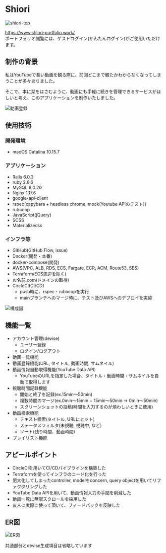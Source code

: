 # Shiori
![shiori-top](https://user-images.githubusercontent.com/18507447/107665175-8c6ec880-6cd0-11eb-917b-8f0ebc78756f.png)

https://www.shiori-portfolio.work/  
ポートフォリオ閲覧には、ゲストログイン(かんたんログイン)がご使用いただけます。
## 制作の背景
私はYouTubeで長い動画を観る際に、前回どこまで観たかわからなくなってしまうことが多々ありました。  

そこで、本に栞をはさむように、動画にも手軽に続きを管理できるサービスがほしいと考え、このアプリケーションを制作いたしました。

![動画登録](https://user-images.githubusercontent.com/18507447/108235686-68f0c580-7189-11eb-867d-060c18d3f40c.gif)

## 使用技術
### 開発環境
* macOS Catalina 10.15.7
### アプリケーション
* Rails 6.0.3
* ruby 2.6.6
* MySQL 8.0.20
* Nginx 1.17.6
* google-api-client
* rspec(capybara + headless chrome, mock(Youtube APIのテスト))
* rubocop
* JavaScript(jQuery)
* SCSS
* Materializecss
### インフラ等
* GitHub(GitHub Flow, issue)
* Docker(開発・本番)
* docker-compose(開発)
* AWS(VPC, ALB, RDS, ECS, Fargate, ECR, ACM, Route53, SES)
* Terraform(ECS周辺を除く)
* お名前.com(ドメインの取得)
* CircleCI(CI/CD)
  - push時に、rspec・rubocopを実行
  - mainブランチへのマージ時に、テスト及びAWSへのデプロイを実施

![構成図](https://user-images.githubusercontent.com/18507447/108231606-4492ea00-7185-11eb-9f8a-07522e764316.png)
## 機能一覧
* アカウント管理(devise)
  - ユーザー登録
  - ログイン/ログアウト
* 動画一覧機能
* 動画登録機能(URL, タイトル, 動画時間, サムネイル)
* 動画情報自動取得機能(YouTube Data API)
  - YouTubeのURLを指定した場合、タイトル・動画時間・サムネイルを自動で取得します
* 視聴時間記録機能
  - 開始と終了を記録(ex.15min〜50min)
  - 複数時間のマージ(ex.0min〜15min + 15min〜50min → 0min〜50min)
  - スクリーンショットの投稿(時間を入力するのが煩わしいときに使用)
* 動画検索機能
  - テキスト検索(タイトル, URLにヒット)
  - ステータスフィルタ(未視聴, 視聴中, など)
  - ソート(残り時間、動画時間)
* プレイリスト機能

## アピールポイント
* CircleCIを用いてCI/CDパイプラインを構築した
* Terraformを使ってインフラのコード化を行った
* 肥大化してしまったcontroller, modelをconcern, query objectを用いてリファクタリングした
* YouTube Data APIを用いて、動画情報入力の手間を削減した
* 動画一覧に無限スクロールを採用した
* 友人に実際に使って頂いて、フィードバックを反映した
## ER図
![ER図](https://user-images.githubusercontent.com/18507447/107884816-4fa60a00-6f3a-11eb-8dd7-5ca93ca8f268.png)

共通部分とdevise生成項目は省略しています
